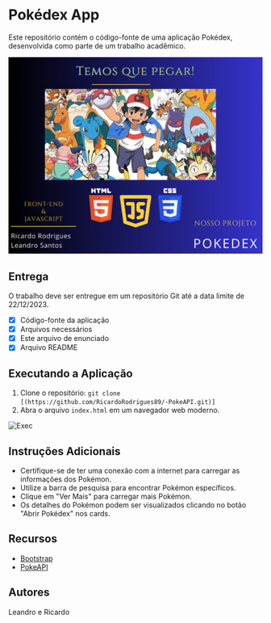# Pokédex App

Este repositório contém o código-fonte de uma aplicação Pokédex, desenvolvida como parte de um trabalho acadêmico.

![Capa](imagens/logomarca_pokedex.png)

## Entrega

O trabalho deve ser entregue em um repositório Git até a data limite de 22/12/2023. 

- [x] Código-fonte da aplicação
- [x] Arquivos necessários
- [x] Este arquivo de enunciado
- [x] Arquivo README

## Executando a Aplicação

1. Clone o repositório: `git clone [(https://github.com/RicardoRodrigues89/-PokeAPI.git)]`
2. Abra o arquivo `index.html` em um navegador web moderno.

![Exec](imagens/intro_apipokedex.gif)

## Instruções Adicionais

- Certifique-se de ter uma conexão com a internet para carregar as informações dos Pokémon.
- Utilize a barra de pesquisa para encontrar Pokémon específicos.
- Clique em "Ver Mais" para carregar mais Pokémon.
- Os detalhes do Pokémon podem ser visualizados clicando no botão "Abrir Pokédex" nos cards.

## Recursos

- [Bootstrap](https://getbootstrap.com/)
- [PokeAPI](https://pokeapi.co/)

## Autores

Leandro e Ricardo
